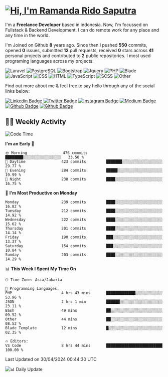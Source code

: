 # [![Hi, I'm Ramanda Rido Saputra](https://readme-typing-svg.herokuapp.com?size=24&vCenter=true&lines=%F0%9F%91%8B+Hi%2C+I'm+Ramanda+Rido+Saputra+;%F0%9F%92%BB+Fullstack+Web+Developer+)](https://git.io/typing-svg)

I'm a **Freelance Developer** based in indonesia. Now, I'm focussed on Fullstack & Backend Development. I can do remote work for any place and any time in the world.

I'm Joined on Github **8** years ago. Since then I pushed **550** commits, opened **0** issues, submitted **12** pull requests, received **0** stars across **41** personal projects and contributed to **2** public repositories.
I most used programing languages across my projects:

![Laravel](https://img.shields.io/badge/Laravel-FF2D20?flat&logo=laravel&logoColor=white)
![PostgreSQL](https://img.shields.io/badge/PostgreSQL-316192?flat&logo=postgresql&logoColor=white)
![Bootstrap](https://img.shields.io/badge/Bootstrap-563D7C?flat&logo=bootstrap&logoColor=white)
![Jquery](https://img.shields.io/badge/jQuery-0769AD?flat&logo=jquery&logoColor=white)
![PHP](https://img.shields.io/badge/-PHP-%234F5D95?style=flat&logo=PHP&logoColor=white)
![Blade](https://img.shields.io/badge/-Blade-%23f7523f?style=flat&logo=Blade&logoColor=white)
![JavaScript](https://img.shields.io/badge/-JavaScript-%23f1e05a?style=flat&logo=JavaScript&logoColor=white)
![CSS](https://img.shields.io/badge/-CSS-%23563d7c?style=flat&logo=CSS&logoColor=white)
![HTML](https://img.shields.io/badge/-HTML-%23e34c26?style=flat&logo=HTML&logoColor=white)
![TypeScript](https://img.shields.io/badge/-TypeScript-%233178c6?style=flat&logo=TypeScript&logoColor=white)
![SCSS](https://img.shields.io/badge/-SCSS-%23c6538c?style=flat&logo=SCSS&logoColor=white)
![Other](https://img.shields.io/badge/-Other-%23ededed?style=flat&logo=Other&logoColor=white)

Find out more about me & feel free to say hello through any of the social links below:

[![Linkedin Badge](https://img.shields.io/badge/-ramandaaridogh-blue?style=flat&logo=Linkedin&logoColor=white&link=https://www.linkedin.com/in/ramanda-rido-saputra/)](https://www.linkedin.com/in/ramanda-rido-saputra/)
[![Twitter Badge](https://img.shields.io/badge/-ramandaaridogh-%231DA1F2.svg?style=flat&logo=twitter&logoColor=white&link=https://www.twitter.com/ramandaaridogh)](https://www.twitter.com/ramandaaridogh/)
[![Instagram Badge](https://img.shields.io/badge/-ramandaaridogh-purple?style=flat&logo=instagram&logoColor=white&link=https://instagram.com/ramandaaridogh_/)](https://instagram.com/ramandaaridogh_)
[![Medium Badge](https://img.shields.io/badge/-@ramandaaridogh-%2312100E.svg?style=flat&logo=Medium&logoColor=white&link=https://medium.com/@ramandaaridogh/)](https://medium.com/@ramandaaridogh)
[![Github Badge](https://img.shields.io/badge/-@ramandaaridogh-100000.svg?style=flat&logo=github&logoColor=white&link=https://github.com/ramandaaridogh)](https://github.com/ramandaaridogh)
[![Github Badge](https://img.shields.io/badge/-@mxcode-100000.svg?style=flat&logo=github&logoColor=white&link=https://github.com/ramanda-mxcode)](https://github.com/ramanda-mxcode)

## 👨‍💻 Weekly Activity
<!--START_SECTION:waka-->
![Code Time](http://img.shields.io/badge/Code%20Time-302%20hrs%2056%20mins-blue)

**I'm an Early 🐤** 

```text
🌞 Morning                476 commits         ████████░░░░░░░░░░░░░░░░░   33.50 % 
🌆 Daytime                423 commits         ███████░░░░░░░░░░░░░░░░░░   29.77 % 
🌃 Evening                284 commits         █████░░░░░░░░░░░░░░░░░░░░   19.99 % 
🌙 Night                  238 commits         ████░░░░░░░░░░░░░░░░░░░░░   16.75 % 
```
📅 **I'm Most Productive on Monday** 

```text
Monday                   239 commits         ████░░░░░░░░░░░░░░░░░░░░░   16.82 % 
Tuesday                  212 commits         ████░░░░░░░░░░░░░░░░░░░░░   14.92 % 
Wednesday                222 commits         ████░░░░░░░░░░░░░░░░░░░░░   15.62 % 
Thursday                 201 commits         ████░░░░░░░░░░░░░░░░░░░░░   14.14 % 
Friday                   190 commits         ███░░░░░░░░░░░░░░░░░░░░░░   13.37 % 
Saturday                 154 commits         ███░░░░░░░░░░░░░░░░░░░░░░   10.84 % 
Sunday                   203 commits         ████░░░░░░░░░░░░░░░░░░░░░   14.29 % 
```


📊 **This Week I Spent My Time On** 

```text
🕑︎ Time Zone: Asia/Jakarta

💬 Programming Languages: 
PHP                      4 hrs 43 mins       █████████████░░░░░░░░░░░░   53.96 % 
JSON                     2 hrs 1 min         ██████░░░░░░░░░░░░░░░░░░░   23.11 % 
Bash                     49 mins             ██░░░░░░░░░░░░░░░░░░░░░░░   09.52 % 
Other                    44 mins             ██░░░░░░░░░░░░░░░░░░░░░░░   08.52 % 
Blade Template           12 mins             █░░░░░░░░░░░░░░░░░░░░░░░░   02.35 % 

🔥 Editors: 
VS Code                  8 hrs 44 mins       █████████████████████████   100.00 % 
```


 Last Updated on 30/04/2024 00:44:30 UTC
<!--END_SECTION:waka-->

![📊 Daily Update](https://github.com/ramandaaridogh/ramandaaridogh/actions/workflows/update-activity.yml/badge.svg)
